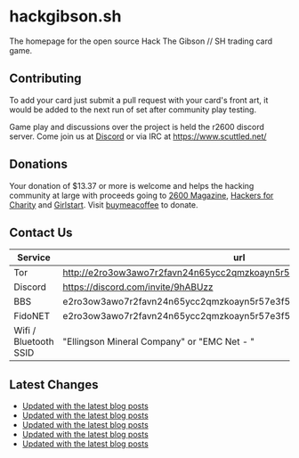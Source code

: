 # hackgibson.sh
The homepage for the open source Hack The Gibson // SH trading card game.


## Contributing

To add your card just submit a pull request with your card's front art, it would be added to the next run of set after community play testing.

Game play and discussions over the project is held the r2600 discord server. Come join us at [Discord](https://discord.com/invite/9hABUzz) or via IRC at https://www.scuttled.net/


## Donations

Your donation of $13.37 or more is welcome and helps the hacking community at large with proceeds going to [2600 Magazine](https://2600.com/), [Hackers for Charity](https://hackersforcharity.org) and [Girlstart](https://girlstart.org).  Visit [buymeacoffee](https://www.buymeacoffee.com/hackgibson.sh) to donate.


## Contact Us

Service | url
-|-
Tor | http://e2ro3ow3awo7r2favn24n65ycc2qmzkoayn5r57e3f56nvjwdcgg32ad.onion
Discord | https://discord.com/invite/9hABUzz
BBS | e2ro3ow3awo7r2favn24n65ycc2qmzkoayn5r57e3f56nvjwdcgg32ad.onion:23
FidoNET | e2ro3ow3awo7r2favn24n65ycc2qmzkoayn5r57e3f56nvjwdcgg32ad.onion:24554
Wifi / Bluetooth SSID | "Ellingson Mineral Company" or "EMC Net - <fidonet address>"

## Latest Changes
<!-- BLOG-POST-LIST:START -->
- [Updated with the latest blog posts](https://github.com/DFW2600/hackgibson.sh/commit/320db6808e3c743e62ab37331e222302885fd7c3)
- [Updated with the latest blog posts](https://github.com/DFW2600/hackgibson.sh/commit/f31115a300ae01975c08c29033366f365f9db982)
- [Updated with the latest blog posts](https://github.com/DFW2600/hackgibson.sh/commit/568e0d77a417e75da59f583d7e4dd8e10012c9e3)
- [Updated with the latest blog posts](https://github.com/DFW2600/hackgibson.sh/commit/5b6c888276bac96684f16bcc1b72c2b458bb80fc)
- [Updated with the latest blog posts](https://github.com/DFW2600/hackgibson.sh/commit/79d59bbeb342fa2d03d9b8d2e2cc38f797318d77)
<!-- BLOG-POST-LIST:END -->
